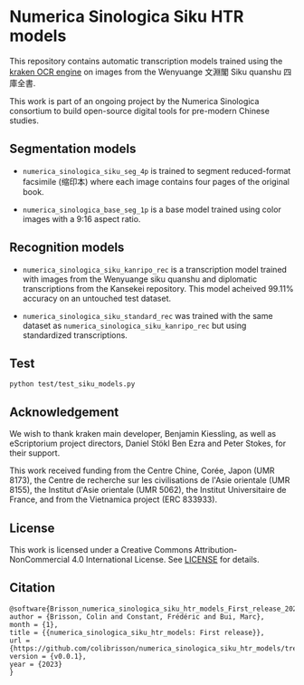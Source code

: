 # Numerica Sinologica Siku HTR models

This repository contains automatic transcription models trained using the [kraken OCR engine](https://github.com/mittagessen/kraken) on images from the Wenyuange 文淵閣 Siku quanshu 四庫全書.

This work is part of an ongoing project by the Numerica Sinologica consortium to build open-source digital tools for pre-modern Chinese studies.

## Segmentation models

- `numerica_sinologica_siku_seg_4p` is trained to segment reduced-format facsimile (缩印本) where each image contains four pages of the original book.

- `numerica_sinologica_base_seg_1p` is a base model trained using color images with a 9:16 aspect ratio.


## Recognition models

- `numerica_sinologica_siku_kanripo_rec` is a transcription model trained with images from the Wenyuange siku quanshu and diplomatic transcriptions from the Kansekei repository. This model acheived 99.11% accuracy on an untouched test dataset.

- `numerica_sinologica_siku_standard_rec` was trained with the same dataset as `numerica_sinologica_siku_kanripo_rec` but using standardized transcriptions.

## Test

`python test/test_siku_models.py`

## Acknowledgement

We wish to thank kraken main developer, Benjamin Kiessling, as well as eScriptorium project directors, Daniel Stökl Ben Ezra and Peter Stokes, for their support.

This work received funding from the Centre Chine, Corée, Japon (UMR 8173), the Centre de recherche sur les civilisations de l'Asie orientale (UMR 8155), the Institut d'Asie orientale (UMR 5062), the Institut Universitaire de France, and from the Vietnamica project (ERC 833933).

## License

This work is licensed under a Creative Commons Attribution-NonCommercial 4.0 International License. See [LICENSE](./LICENCE) for details.

## Citation

```
@software{Brisson_numerica_sinologica_siku_htr_models_First_release_2023,
author = {Brisson, Colin and Constant, Frédéric and Bui, Marc},
month = {1},
title = {{numerica_sinologica_siku_htr_models: First release}},
url = {https://github.com/colibrisson/numerica_sinologica_siku_htr_models/tree/v0.0.1},
version = {v0.0.1},
year = {2023}
}
```
